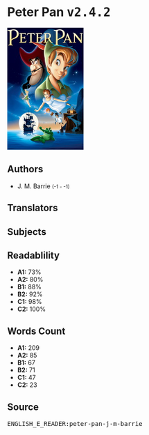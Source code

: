 # Peter Pan <kbd>v2.4.2</kbd>

![](./cover.medium.jpg "")

## Authors


 - J. M. Barrie <small>(-1 - -1)</small>

## Translators



## Subjects



## Readablility


 - **A1:** 73%
 - **A2:** 80%
 - **B1:** 88%
 - **B2:** 92%
 - **C1:** 98%
 - **C2:** 100%

## Words Count


 - **A1:** 209
 - **A2:** 85
 - **B1:** 67
 - **B2:** 71
 - **C1:** 47
 - **C2:** 23

## Source


<kbd>ENGLISH_E_READER:peter-pan-j-m-barrie</kbd>
